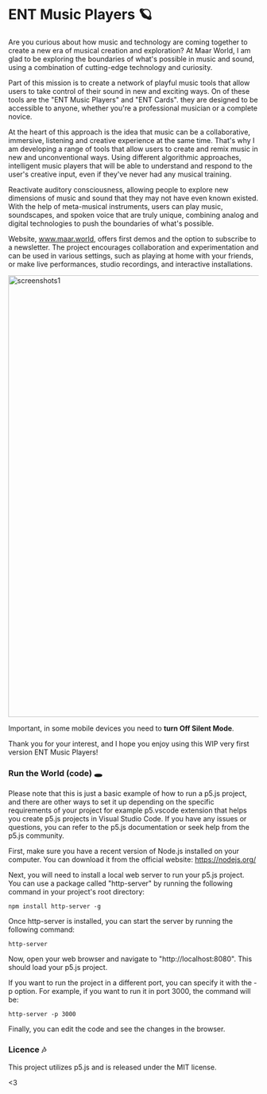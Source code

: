 # ENT Music Players 🪐

Are you curious about how music and technology are coming together to create a new era of musical creation and exploration? At Maar World, I am glad to be exploring the boundaries of what's possible in music and sound, using a combination of cutting-edge technology and curiosity.

Part of this mission is to create a network of playful music tools that allow users to take control of their sound in new and exciting ways. On of these tools are the "ENT Music Players" and "ENT Cards". they are designed to be accessible to anyone, whether you're a professional musician or a complete novice.

At the heart of this approach is the idea that music can be a collaborative, immersive, listening and creative experience at the same time. That's why I am developing a range of tools that allow users to create and remix music in new and unconventional ways. Using different algorithmic approaches, intelligent music players that will be able to understand and respond to the user's creative input, even if they've never had any musical training.

Reactivate auditory consciousness, allowing people to explore new dimensions of music and sound that they may not have even known existed. With the help of meta-musical instruments, users can play music, soundscapes, and spoken voice that are truly unique, combining analog and digital technologies to push the boundaries of what's possible.

Website, www.maar.world, offers first demos and the option to subscribe to a newsletter. The project encourages collaboration and experimentation and can be used in various settings, such as playing at home with your friends, or make live performances, studio recordings, and interactive installations.


<img width="889" alt="screenshots1" src="https://user-images.githubusercontent.com/862847/212711547-3070feec-e1da-4b07-b668-a30422c1e249.png">

Important, in some mobile devices you need to **turn Off Silent Mode**.

Thank you for your interest, and I hope you enjoy using this WIP very first version ENT Music Players!

### Run the World (code) 🕳

Please note that this is just a basic example of how to run a p5.js project, and there are other ways to set it up depending on the specific requirements of your project for example p5.vscode extension that helps you create p5.js projects in Visual Studio Code. If you have any issues or questions, you can refer to the p5.js documentation or seek help from the p5.js community.

First, make sure you have a recent version of Node.js installed on your computer. You can download it from the official website: https://nodejs.org/

Next, you will need to install a local web server to run your p5.js project. You can use a package called "http-server" by running the following command in your project's root directory:

```
npm install http-server -g
```

Once http-server is installed, you can start the server by running the following command:
```
http-server
```

Now, open your web browser and navigate to "http://localhost:8080". This should load your p5.js project.

If you want to run the project in a different port, you can specify it with the -p option. For example, if you want to run it in port 3000, the command will be:
```
http-server -p 3000

```
Finally, you can edit the code and see the changes in the browser.

### Licence 🎶
This project utilizes p5.js and is released under the MIT license.

<3



